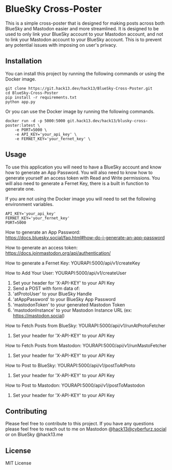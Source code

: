 # BlueSky Cross-Poster

This is a simple cross-poster that is designed for making posts across both BlueSky and Mastodon easier and more streamlined. It is designed to be used to only link your BlueSky account to your Mastodon account, and not to link your Mastodon account to your BlueSky account. This is to prevent any potential issues with imposing on user's privacy.

## Installation

You can install this project by running the following commands or using the Docker image.

```
git clone https://git.hack13.dev/hack13/BlueSky-Cross-Poster.git
cd BlueSky-Cross-Poster
pip install -r requirements.txt
python app.py
```

Or you can use the Docker image by running the following commands.

```
docker run -d -p 5000:5000 git.hack13.dev/hack13/blusky-cross-poster:latest \
    -e PORT=5000 \
    -e API_KEY='your_api_key' \
    -e FERNET_KEY='your_fernet_key' \
```

## Usage

To use this application you will need to have a BlueSky account and know how to generate an App Password. You will also need to know how to generate yourself an access token with Read and Write permissions. You will also need to generate a Fernet Key, there is a built in function to generate one.

If you are not using the Docker image you will need to set the following environment variables.

```
API_KEY='your_api_key'
FERNET_KEY='your_fernet_key'
PORT=5000
```

How to generate an App Password: https://docs.bluesky.social/faq.html#how-do-i-generate-an-app-password

How to generate an access token: https://docs.joinmastodon.org/api/authentication/

How to generate a Fernet Key: YOURAPI:5000/api/v1/createKey

How to Add Your User: YOURAPI:5000/api/v1/createUser

1. Set your header for 'X-API-KEY' to your API Key
2. Send a POST with form data of:
3. 'atProtoUser' to your BlueSky Handle
4. 'atAppPassword' to your BlueSky App Password
5. 'mastodonToken' to your generated Mastodon Token
6. 'mastodonInstance' to your Mastodon Instance URL (ex: https://mastodon.social)

How to Fetch Posts from BlueSky: YOURAPI:5000/api/v1/runAtProtoFetcher

1. Set your header for 'X-API-KEY' to your API Key

How to Fetch Posts from Mastodon: YOURAPI:5000/api/v1/runMastoFetcher

1. Set your header for 'X-API-KEY' to your API Key

How to Post to BlueSky: YOURAPI:5000/api/v1/postToAtProto

1. Set your header for 'X-API-KEY' to your API Key

How to Post to Mastodon: YOURAPI:5000/api/v1/postToMastodon

1. Set your header for 'X-API-KEY' to your API Key

## Contributing

Please feel free to contribute to this project. If you have any questions please feel free to reach out to me on Mastodon @hack13@cyberfurz.social or on BlueSky @hack13.me

## License

MIT License
